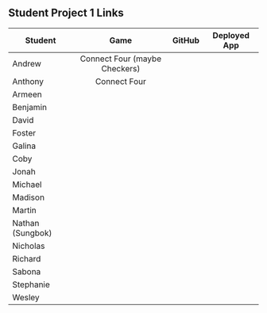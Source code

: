 ## Student Project 1 Links

| Student | Game | GitHub | Deployed App |
|---|:---:|:---:|:---:|
| Andrew | Connect Four (maybe Checkers) |  |  |
| Anthony | Connect Four |  |  |
| Armeen |  |  |  |
| Benjamin |  |  |  |
| David |  |  |  |
| Foster |  |  |  |
| Galina |  |  |  |
| Coby |  |  |  |
| Jonah |  |  |  |
| Michael |  |  |  |
| Madison |  |  |  |
| Martin |  |  |  |
| Nathan (Sungbok) |  |  |  |
| Nicholas |  |  |  |
| Richard |  |  |  |
| Sabona |  |  |  |
| Stephanie |  |  |  |
| Wesley |  |  |  |